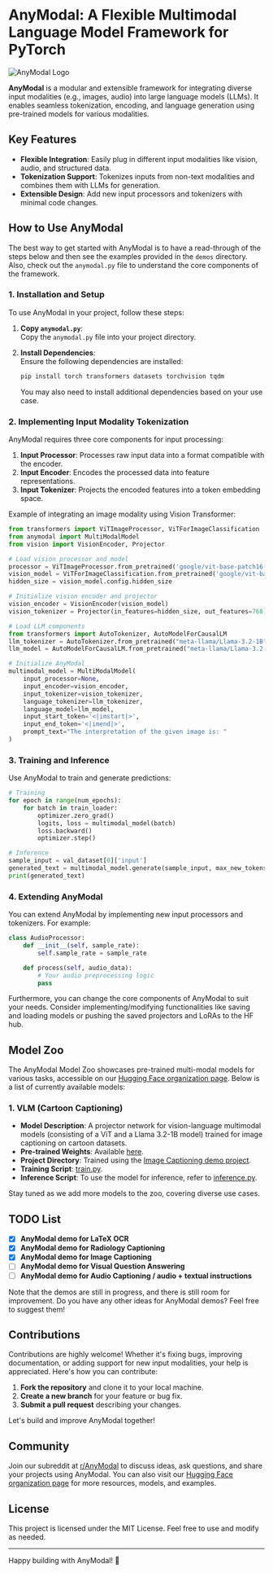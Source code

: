 # AnyModal: A Flexible Multimodal Language Model Framework for PyTorch

![AnyModal Logo](anymodal.png)

**AnyModal** is a modular and extensible framework for integrating diverse input modalities (e.g., images, audio) into large language models (LLMs). It enables seamless tokenization, encoding, and language generation using pre-trained models for various modalities.

## Key Features

- **Flexible Integration**: Easily plug in different input modalities like vision, audio, and structured data.
- **Tokenization Support**: Tokenizes inputs from non-text modalities and combines them with LLMs for generation.
- **Extensible Design**: Add new input processors and tokenizers with minimal code changes.

## How to Use AnyModal

The best way to get started with AnyModal is to have a read-through of the steps below and then see the examples provided in the `demos` directory. Also, check out the `anymodal.py` file to understand the core components of the framework.

### 1. Installation and Setup

To use AnyModal in your project, follow these steps:

1. **Copy `anymodal.py`**:  
   Copy the `anymodal.py` file into your project directory.

2. **Install Dependencies**:  
   Ensure the following dependencies are installed:
   ```bash
   pip install torch transformers datasets torchvision tqdm
   ```
   You may also need to install additional dependencies based on your use case.

### 2. Implementing Input Modality Tokenization

AnyModal requires three core components for input processing:

1. **Input Processor**: Processes raw input data into a format compatible with the encoder.
2. **Input Encoder**: Encodes the processed data into feature representations.
3. **Input Tokenizer**: Projects the encoded features into a token embedding space.

Example of integrating an image modality using Vision Transformer:

```python
from transformers import ViTImageProcessor, ViTForImageClassification
from anymodal import MultiModalModel
from vision import VisionEncoder, Projector

# Load vision processor and model
processor = ViTImageProcessor.from_pretrained('google/vit-base-patch16-224')
vision_model = ViTForImageClassification.from_pretrained('google/vit-base-patch16-224')
hidden_size = vision_model.config.hidden_size

# Initialize vision encoder and projector
vision_encoder = VisionEncoder(vision_model)
vision_tokenizer = Projector(in_features=hidden_size, out_features=768)

# Load LLM components
from transformers import AutoTokenizer, AutoModelForCausalLM
llm_tokenizer = AutoTokenizer.from_pretrained("meta-llama/Llama-3.2-1B")
llm_model = AutoModelForCausalLM.from_pretrained("meta-llama/Llama-3.2-1B")

# Initialize AnyModal
multimodal_model = MultiModalModel(
    input_processor=None,
    input_encoder=vision_encoder,
    input_tokenizer=vision_tokenizer,
    language_tokenizer=llm_tokenizer,
    language_model=llm_model,
    input_start_token='<|imstart|>',
    input_end_token='<|imend|>',
    prompt_text="The interpretation of the given image is: "
)
```

### 3. Training and Inference

Use AnyModal to train and generate predictions:

```python
# Training
for epoch in range(num_epochs):
    for batch in train_loader:
        optimizer.zero_grad()
        logits, loss = multimodal_model(batch)
        loss.backward()
        optimizer.step()

# Inference
sample_input = val_dataset[0]['input']
generated_text = multimodal_model.generate(sample_input, max_new_tokens=30)
print(generated_text)
```

### 4. Extending AnyModal

You can extend AnyModal by implementing new input processors and tokenizers. For example:

```python
class AudioProcessor:
    def __init__(self, sample_rate):
        self.sample_rate = sample_rate

    def process(self, audio_data):
        # Your audio preprocessing logic
        pass
```
Furthermore, you can change the core components of AnyModal to suit your needs. Consider implementing/modifying functionalities like saving and loading models or pushing the saved projectors and LoRAs to the HF hub.

## Model Zoo

The AnyModal Model Zoo showcases pre-trained multi-modal models for various tasks, accessible on our [Hugging Face organization page](https://huggingface.co/AnyModal). Below is a list of currently available models:

### 1. VLM (Cartoon Captioning)

- **Model Description**: A projector network for vision-language multimodal models (consisting of a ViT and a Llama 3.2-1B model) trained for image captioning on cartoon datasets.
- **Pre-trained Weights**: Available [here](https://huggingface.co/AnyModal/VLM_Cartoon_Caption).
- **Project Directory**: Trained using the [Image Captioning demo project](https://github.com/ritabratamaiti/AnyModal/tree/main/Image%20Captioning).
- **Training Script**: [train.py](https://github.com/ritabratamaiti/AnyModal/blob/main/Image%20Captioning/train.py).
- **Inference Script**: To use the model for inference, refer to [inference.py](https://github.com/ritabratamaiti/AnyModal/blob/main/Image%20Captioning/inference.py).

Stay tuned as we add more models to the zoo, covering diverse use cases.

## TODO List

- [x] **AnyModal demo for LaTeX OCR**  
- [x] **AnyModal demo for Radiology Captioning**  
- [x] **AnyModal demo for Image Captioning**  
- [ ] **AnyModal demo for Visual Question Answering**  
- [ ] **AnyModal demo for Audio Captioning / audio + textual instructions**  

Note that the demos are still in progress, and there is still room for improvement.
Do you have any other ideas for AnyModal demos? Feel free to suggest them!

## Contributions

Contributions are highly welcome! Whether it's fixing bugs, improving documentation, or adding support for new input modalities, your help is appreciated. Here's how you can contribute:

1. **Fork the repository** and clone it to your local machine.
2. **Create a new branch** for your feature or bug fix.
3. **Submit a pull request** describing your changes.

Let's build and improve AnyModal together!

## Community

Join our subreddit at [r/AnyModal](https://www.reddit.com/r/AnyModal) to discuss ideas, ask questions, and share your projects using AnyModal. You can also visit our [Hugging Face organization page](https://huggingface.co/AnyModal) for more resources, models, and examples.

## License

This project is licensed under the MIT License. Feel free to use and modify as needed.

---

Happy building with AnyModal! 🚀